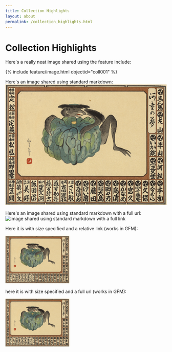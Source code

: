```yaml
---
title: Collection Highlights
layout: about
permalink: /collection_highlights.html
---
```



# Collection Highlights

Here's a really neat image shared using the feature include:

{% include feature/image.html objectid="coll001" %}


Here's an image shared using standard markdown:
![Image I'm sharing with you](objects/coll001.jpeg)

Here's an image shared using standard markdown with a full url:
![image shared using standard markdown with a full link]("https://raw.githubusercontent.com/gabrielesh/yokai-senjafuda-01/main/objects/coll001.jpeg")

Here it is with size specified and a relative link (works in GFM):

<img src="objects/coll001.jpeg" alt="first image in collection" width="200"/>

here it is with size specified and a full url (works in GFM):

<img src="https://raw.githubusercontent.com/gabrielesh/yokai-senjafuda-01/main/objects/coll001.jpeg" alt="first image in collection" width="200"/>
